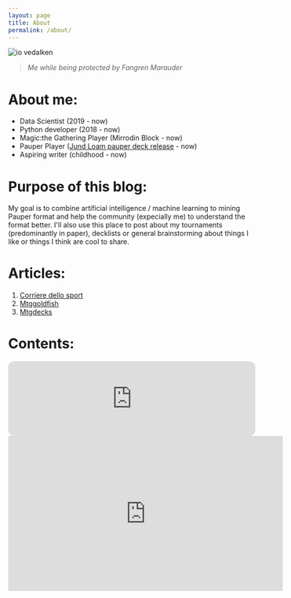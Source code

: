```yaml
---
layout: page
title: About
permalink: /about/
---
```


![io vedalken](./../assets/images/io_vedalken.jpeg)
> _Me while being protected by Fangren Marauder_



# About me:

- Data Scientist (2019 - now)
- Python developer (2018 - now)
- Magic:the Gathering Player (Mirrodin Block - now)
- Pauper
  Player ([Jund Loam pauper deck release](http://www.metagame.it/articoli-pauper/2616-pauper-deck-analisi-jund-loam.html) -
  now)
- Aspiring writer (childhood - now)


# Purpose of this blog:

My goal is to combine artificial intelligence / machine learning to mining Pauper format and help the community (expecially me) to
understand the format better.
I'll also use this place to post about my tournaments (predominantly in paper), decklists or general brainstorming about
things I like or things I think are cool to share.


# Articles:
1. [Corriere dello sport](https://www.corrieredellosport.it/news/esports/eventi/2023/04/04-105961082/il_torneo_di_magic_piu_grande_del_mondo_l_hanno_organizzato_a_lecco)
2. [Mtggoldfish](https://www.mtggoldfish.com/player/Matteo+Mazzola)
3. [Mtgdecks](https://mtgdecks.net/Pauper/paupergeddon-winter-edition-2023-lecco-italy-tournament-128716)


# Contents:
<iframe style="border-radius:12px" src="https://open.spotify.com/embed/episode/3ZzRLroqnJsGrnaLaaWP6m?utm_source=generator&theme=0&t=0" width="100%" height="152" frameBorder="0" allowfullscreen="" allow="autoplay; clipboard-write; encrypted-media; fullscreen; picture-in-picture" loading="lazy"></iframe>

<iframe width="560" height="315" src="https://www.youtube.com/embed/D-Ylsl3gQ3E" title="YouTube video player" frameborder="0" allow="accelerometer; autoplay; clipboard-write; encrypted-media; gyroscope; picture-in-picture; web-share" allowfullscreen></iframe>
